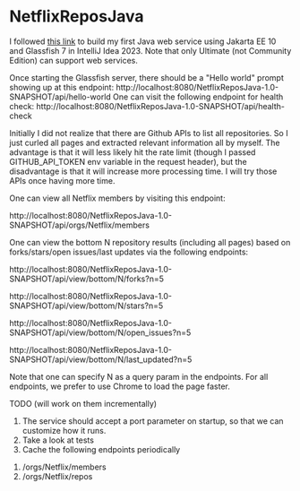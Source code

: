 # NetflixReposJava
I followed [this link](https://www.jetbrains.com/help/idea/creating-and-running-your-first-restful-web-service.html)
to build my first Java web service using Jakarta EE 10 and Glassfish 7 in IntelliJ Idea 2023. 
Note that only Ultimate (not Community Edition) can support web services. 

Once starting the Glassfish server, there should be a "Hello world" prompt showing up at this endpoint:
http://localhost:8080/NetflixReposJava-1.0-SNAPSHOT/api/hello-world
One can visit the following endpoint for health check:
http://localhost:8080/NetflixReposJava-1.0-SNAPSHOT/api/health-check

Initially I did not realize that there are Github APIs to list all repositories. So I just curled all pages and extracted 
relevant information all by myself. The advantage is that it will less likely hit the rate limit (though I passed GITHUB_API_TOKEN env variable in the request header), 
but the disadvantage is that it will increase more processing time. I will try those APIs once having more time. 

One can view all Netflix members by visiting this endpoint:

http://localhost:8080/NetflixReposJava-1.0-SNAPSHOT/api/orgs/Netflix/members

One can view the bottom N repository results (including all pages) based on forks/stars/open issues/last updates via the following endpoints:

http://localhost:8080/NetflixReposJava-1.0-SNAPSHOT/api/view/bottom/N/forks?n=5

http://localhost:8080/NetflixReposJava-1.0-SNAPSHOT/api/view/bottom/N/stars?n=5

http://localhost:8080/NetflixReposJava-1.0-SNAPSHOT/api/view/bottom/N/open_issues?n=5

http://localhost:8080/NetflixReposJava-1.0-SNAPSHOT/api/view/bottom/N/last_updated?n=5

Note that one can specify N as a query param in the endpoints. For all endpoints, we prefer to use Chrome to load the page faster.

TODO (will work on them incrementally)
1. The service should accept a port parameter on startup, so that we can customize how it runs.
2. Take a look at tests
3. Cache the following endpoints periodically
1) /orgs/Netflix/members
2) /orgs/Netflix/repos
